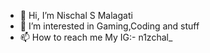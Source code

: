 - 👋 Hi, I’m Nischal S Malagati
- 👀 I’m interested in Gaming,Coding and stuff 
- 📫 How to reach me My IG:- n1zchal_

<!---
N1SCHALSMALAGATTI/N1SCHALSMALAGATTI is a ✨ special ✨ repository because its `README.md` (this file) appears on your GitHub profile.
You can click the Preview link to take a look at your changes.
--->
